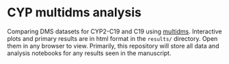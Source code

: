 # CYP multidms analysis

Comparing DMS datasets for CYP2-C19 and C19
using [multidms](https://github.com/matsengrp/multidms).
Interactive plots and primary results are in html format in the `results/` directory.
Open them in any browser to view.
Primarily, this repository will store all data and analysis notebooks for
any results seen in the manuscript. 
